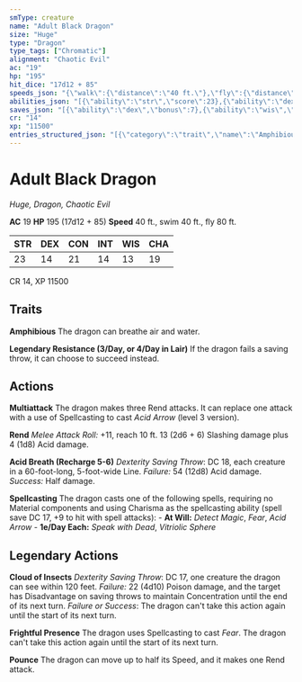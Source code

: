 ```yaml
---
smType: creature
name: "Adult Black Dragon"
size: "Huge"
type: "Dragon"
type_tags: ["Chromatic"]
alignment: "Chaotic Evil"
ac: "19"
hp: "195"
hit_dice: "17d12 + 85"
speeds_json: "{\"walk\":{\"distance\":\"40 ft.\"},\"fly\":{\"distance\":\"80 ft.\"},\"swim\":{\"distance\":\"40 ft.\"}}"
abilities_json: "[{\"ability\":\"str\",\"score\":23},{\"ability\":\"dex\",\"score\":14},{\"ability\":\"con\",\"score\":21},{\"ability\":\"int\",\"score\":14},{\"ability\":\"wis\",\"score\":13},{\"ability\":\"cha\",\"score\":19}]"
saves_json: "[{\"ability\":\"dex\",\"bonus\":7},{\"ability\":\"wis\",\"bonus\":6}]"
cr: "14"
xp: "11500"
entries_structured_json: "[{\"category\":\"trait\",\"name\":\"Amphibious\",\"text\":\"The dragon can breathe air and water.\"},{\"category\":\"trait\",\"name\":\"Legendary Resistance (3/Day, or 4/Day in Lair)\",\"text\":\"If the dragon fails a saving throw, it can choose to succeed instead.\"},{\"category\":\"action\",\"name\":\"Multiattack\",\"text\":\"The dragon makes three Rend attacks. It can replace one attack with a use of Spellcasting to cast *Acid Arrow* (level 3 version).\"},{\"category\":\"action\",\"name\":\"Rend\",\"text\":\"*Melee Attack Roll:* +11, reach 10 ft. 13 (2d6 + 6) Slashing damage plus 4 (1d8) Acid damage.\"},{\"category\":\"action\",\"name\":\"Acid Breath (Recharge 5-6)\",\"text\":\"*Dexterity Saving Throw*: DC 18, each creature in a 60-foot-long, 5-foot-wide Line. *Failure:*  54 (12d8) Acid damage. *Success:*  Half damage.\"},{\"category\":\"action\",\"name\":\"Spellcasting\",\"text\":\"The dragon casts one of the following spells, requiring no Material components and using Charisma as the spellcasting ability (spell save DC 17, +9 to hit with spell attacks): - **At Will:** *Detect Magic*, *Fear*, *Acid Arrow* - **1e/Day Each:** *Speak with Dead*, *Vitriolic Sphere*\"},{\"category\":\"legendary\",\"name\":\"Cloud of Insects\",\"text\":\"*Dexterity Saving Throw*: DC 17, one creature the dragon can see within 120 feet. *Failure:*  22 (4d10) Poison damage, and the target has Disadvantage on saving throws to maintain  Concentration until the end of its next turn. *Failure or Success*:  The dragon can't take this action again until the start of its next turn.\"},{\"category\":\"legendary\",\"name\":\"Frightful Presence\",\"text\":\"The dragon uses Spellcasting to cast *Fear*. The dragon can't take this action again until the start of its next turn.\"},{\"category\":\"legendary\",\"name\":\"Pounce\",\"text\":\"The dragon can move up to half its Speed, and it makes one Rend attack.\"}]"
---
```


# Adult Black Dragon
*Huge, Dragon, Chaotic Evil*

**AC** 19
**HP** 195 (17d12 + 85)
**Speed** 40 ft., swim 40 ft., fly 80 ft.

| STR | DEX | CON | INT | WIS | CHA |
| --- | --- | --- | --- | --- | --- |
| 23 | 14 | 21 | 14 | 13 | 19 |

CR 14, XP 11500

## Traits

**Amphibious**
The dragon can breathe air and water.

**Legendary Resistance (3/Day, or 4/Day in Lair)**
If the dragon fails a saving throw, it can choose to succeed instead.

## Actions

**Multiattack**
The dragon makes three Rend attacks. It can replace one attack with a use of Spellcasting to cast *Acid Arrow* (level 3 version).

**Rend**
*Melee Attack Roll:* +11, reach 10 ft. 13 (2d6 + 6) Slashing damage plus 4 (1d8) Acid damage.

**Acid Breath (Recharge 5-6)**
*Dexterity Saving Throw*: DC 18, each creature in a 60-foot-long, 5-foot-wide Line. *Failure:*  54 (12d8) Acid damage. *Success:*  Half damage.

**Spellcasting**
The dragon casts one of the following spells, requiring no Material components and using Charisma as the spellcasting ability (spell save DC 17, +9 to hit with spell attacks): - **At Will:** *Detect Magic*, *Fear*, *Acid Arrow* - **1e/Day Each:** *Speak with Dead*, *Vitriolic Sphere*

## Legendary Actions

**Cloud of Insects**
*Dexterity Saving Throw*: DC 17, one creature the dragon can see within 120 feet. *Failure:*  22 (4d10) Poison damage, and the target has Disadvantage on saving throws to maintain  Concentration until the end of its next turn. *Failure or Success*:  The dragon can't take this action again until the start of its next turn.

**Frightful Presence**
The dragon uses Spellcasting to cast *Fear*. The dragon can't take this action again until the start of its next turn.

**Pounce**
The dragon can move up to half its Speed, and it makes one Rend attack.
